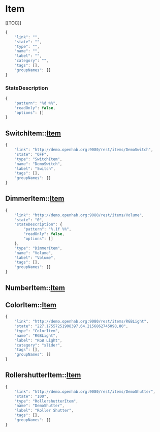 # Item

[[TOC]]

```javascript
{
	"link": "",
	"state": "",
	"type": "",
	"name": "",
	"label": "",
	"category": "",
	"tags": [],
	"groupNames": []
}
```

### StateDescription

```javascript
{
	"pattern": "%d %%",
	"readOnly": false,
	"options": []
}
```

## SwitchItem::[Item]

```javascript
{
	"link": "http://demo.openhab.org:9080/rest/items/DemoSwitch",
	"state": "OFF",
	"type": "SwitchItem",
	"name": "DemoSwitch",
	"label": "Switch",
	"tags": [],
	"groupNames": []
}
```

## DimmerItem::[Item]
```javascript
{
	"link": "http://demo.openhab.org:9080/rest/items/Volume",
	"state": "0",
	"stateDescription": {
		"pattern": "%.1f %%",
		"readOnly": false,
		"options": []
	},
	"type": "DimmerItem",
	"name": "Volume",
	"label": "Volume",
	"tags": [],
	"groupNames": []
}
```

## NumberItem::[Item]
## ColorItem::[Item]

```javascript
{
	"link": "http://demo.openhab.org:9080/rest/items/RGBLight",
	"state": "227.17557251908397,64.2156862745098,80",
	"type": "ColorItem",
	"name": "RGBLight",
	"label": "RGB Light",
	"category": "slider",
	"tags": [],
	"groupNames": []
}
```
## RollershutterItem::[Item]
```javascript
{
	"link": "http://demo.openhab.org:9080/rest/items/DemoShutter",
	"state": "100",
	"type": "RollershutterItem",
	"name": "DemoShutter",
	"label": "Roller Shutter",
	"tags": [],
	"groupNames": []
}
```

[Widget]: WIDGETS.md#widget
[Switch]: WIDGETS.md#switch::widget
[Chart]: WIDGETS.md#chart::widget
[Frame]: WIDGETS.md#frame::widget
[Selection]: WIDGETS.md#selection::widget
[Setpoint]: WIDGETS.md#setpoint::widget
[Slider]: WIDGETS.md#slider::widget
[Colorpicker]: WIDGETS.md#colorpicker::widget
[Mapview]: WIDGETS.md#mapview::widget
[Image]: WIDGETS.md#image::widget
[Video]: WIDGETS.md#video::widget
[Webview]: WIDGETS.md#webview::widget

[Item]: #item

[Mapping]: #mapping
